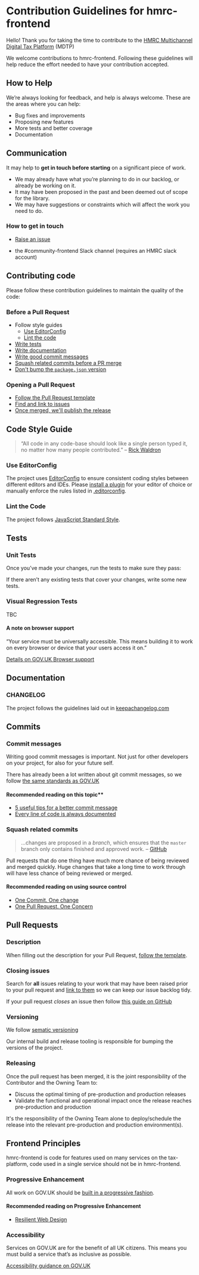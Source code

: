 # Contribution Guidelines for hmrc-frontend

Hello! Thank you for taking the time to contribute to the [HMRC Multichannel Digital Tax Platform](https://hmrc.github.io) (MDTP)

We welcome contributions to hmrc-frontend. Following these guidelines will help reduce the effort needed to have your contribution accepted.

## How to Help

We’re always looking for feedback, and help is always welcome. These are the areas where you can help:

* Bug fixes and improvements
* Proposing new features
* More tests and better coverage
* Documentation

## Communication

It may help to **get in touch before starting** on a significant piece of work.

* We may already have what you’re planning to do in our backlog, or already be working on it.
* It may have been proposed in the past and been deemed out of scope for the library.
* We may have suggestions or constraints which will affect the work you need to do.

### How to get in touch

* [Raise an issue](https://github.com/hmrc/assets-frontend/issues/new)

* the #community-frontend Slack channel (requires an HMRC slack account)

## Contributing code

Please follow these contribution guidelines to maintain the quality of the code:

### Before a Pull Request

* Follow style guides
  * [Use EditorConfig](#use-editorconfig)
  * [Lint the code](#lint-the-code)
* [Write tests](#tests)
* [Write documentation](#documentation)
* [Write good commit messages](#commit-messages)
* [Squash related commits before a PR merge](#squash-related-commits)
* [Don't bump the `package.json` version](#versioning)

### Opening a Pull Request

* [Follow the Pull Request template](#description)
* [Find and link to issues](#closing-issues)
* [Once merged, we'll publish the release](#releasing)

## Code Style Guide

> “All code in any code-base should look like a single person typed it, no matter how many people contributed.” – [Rick Waldron](https://github.com/rwaldron/idiomatic.js/#all-code-in-any-code-base-should-look-like-a-single-person-typed-it-no-matter-how-many-people-contributed)

### Use EditorConfig

The project uses [EditorConfig](http://editorconfig.org) to ensure consistent coding styles between different editors and IDEs. Please [install a plugin](http://editorconfig.org/#download) for your editor of choice or manually enforce the rules listed in [.editorconfig](https://github.com/hmrc/hmrc-frontend/blob/master/.editorconfig).

### Lint the Code

The project follows [JavaScript Standard Style](http://standardjs.com).

## Tests

### Unit Tests

Once you’ve made your changes, run the tests to make sure they pass:

If there aren’t any existing tests that cover your changes, write some new tests.

### Visual Regression Tests

TBC

#### A note on browser support

“Your service must be universally accessible. This means building it to work on every browser or device that your users access it on.”

[Details on GOV\.UK Browser support](https://www.gov.uk/service-manual/technology/designing-for-different-browsers-and-devices)

## Documentation

### CHANGELOG

The project follows the guidelines laid out in [keepachangelog.com](http://keepachangelog.com/)

## Commits

### Commit messages

Writing good commit messages is important. Not just for other developers on your project, for also for your future self.

There has already been a lot written about git commit messages, so we follow [the same standards as GOV.UK](https://github.com/alphagov/styleguides/blob/master/git.md)

#### Recommended reading on this topic**

* [5 useful tips for a better commit message](https://robots.thoughtbot.com/5-useful-tips-for-a-better-commit-message)
* [Every line of code is always documented](http://mislav.uniqpath.com/2014/02/hidden-documentation/)

### Squash related commits

> ...changes are proposed in a *branch*, which ensures that the `master` branch only contains finished and approved work. – [GitHub](https://help.github.com/articles/creating-a-pull-request/)

Pull requests that do one thing have much more chance of being reviewed and merged quickly. Huge changes that take a long time to work through will have less chance of being reviewed or merged.

#### Recommended reading on using source control

* [One Commit. One change](https://medium.com/@fagnerbrack/one-commit-one-change-3d10b10cebbf#.im4vlnj3i)
* [One Pull Request. One Concern](https://medium.com/@fagnerbrack/one-pull-request-one-concern-e84a27dfe9f1#.uz7cmt50g)

## Pull Requests

### Description

When filling out the description for your Pull Request, [follow the template](https://github.com/hmrc/assets-frontend/blob/master/.github/PULL_REQUEST_TEMPLATE.md).

### Closing issues

Search for **all** issues relating to your work that may have been raised prior to your pull request and [link to them](https://github.com/blog/957-introducing-issue-mentions) so we can keep our issue backlog tidy.

If your pull request *closes* an issue then follow [this guide on GitHub](https://help.github.com/articles/closing-issues-via-commit-messages/)

### Versioning

We follow [sematic versioning](https://semver.org/)

Our internal build and release tooling is responsible for bumping the versions of the project.

### Releasing

Once the pull request has been merged, it is the joint responsibility of the Contributor and the Owning Team to:

* Discuss the optimal timing of pre-production and production releases
* Validate the functional and operational impact once the release reaches pre-production and production

It's the responsibility of the Owning Team alone to deploy/schedule the release into the relevant pre-production and production environment(s).

## Frontend Principles

hmrc-frontend is code for features used on many services on the tax-platform, code used in a single service should not be in hmrc-frontend.

### Progressive Enhancement

All work on GOV.UK should be [built in a progressive fashion](https://www.gov.uk/service-manual/technology/using-progressive-enhancement).

#### Recommended reading on Progressive Enhancement

* [Resilient Web Design](https://resilientwebdesign.com/)

### Accessibility

Services on GOV.UK are for the benefit of all UK citizens. This means you must build a service that’s as inclusive as possible.

[Accessibility guidance on GOV.UK](https://www.gov.uk/service-manual/helping-people-to-use-your-service/making-your-service-accessible-an-introduction)
